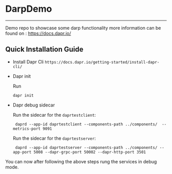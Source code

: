 # DarpDemo
-------
Demo repo to showcase some darp functionality 
more information can be found on : https://docs.dapr.io/

## Quick Installation Guide

* Install Dapr Cli
    `https://docs.dapr.io/getting-started/install-dapr-cli/`
   
* Dapr init

   Run 
   
   ```
   dapr init
   ```
   
 * Dapr debug sidecar
    
    Run the sidecar for the `daprtestclient`:
    
    ```
     daprd --app-id daprtestclient --components-path ../components/  --metrics-port 9091
    ```
    
        
    Run the sidecar for the `daprtestserver`:
    
    ```
     daprd --app-id daprtestserver --components-path ../components/ --app-port 5008 --dapr-grpc-port 50002 --dapr-http-port 3501
    ```

You can now after following the above steps rung the services in debug mode.
